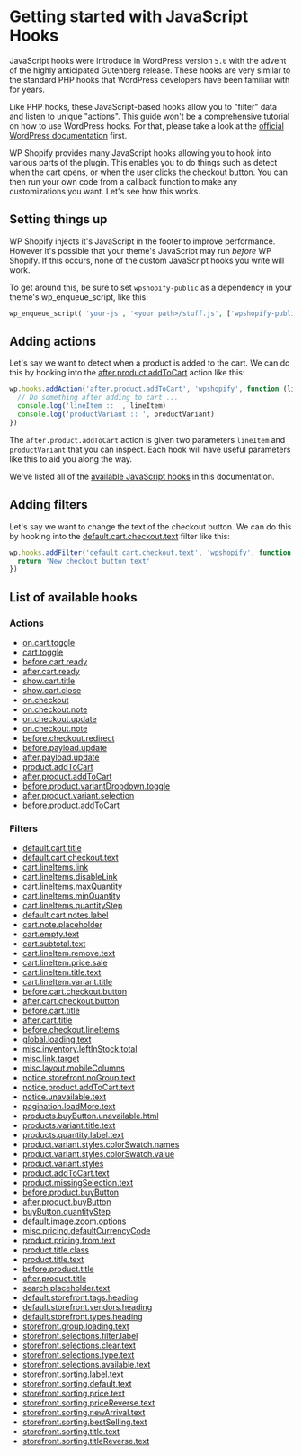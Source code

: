 # Getting started with JavaScript Hooks

JavaScript hooks were introduce in WordPress version `5.0` with the advent of the highly anticipated Gutenberg release. These hooks are very similar to the standard PHP hooks that WordPress developers have been familiar with for years.

Like PHP hooks, these JavaScript-based hooks allow you to "filter" data and listen to unique "actions". This guide won't be a comprehensive tutorial on how to use WordPress hooks. For that, please take a look at the [official WordPress documentation](https://developer.wordpress.org/block-editor/packages/packages-hooks/) first.

WP Shopify provides many JavaScript hooks allowing you to hook into various parts of the plugin. This enables you to do things such as detect when the cart opens, or when the user clicks the checkout button. You can then run your own code from a callback function to make any customizations you want. Let's see how this works.

## Setting things up

WP Shopify injects it's JavaScript in the footer to improve performance. However it's possible that your theme's JavaScript may run _before_ WP Shopify. If this occurs, none of the custom JavaScript hooks you write will work.

To get around this, be sure to set `wpshopify-public` as a dependency in your theme's wp_enqueue_script, like this:

```php
wp_enqueue_script( 'your-js', '<your path>/stuff.js', ['wpshopify-public'], true);
```

## Adding actions

Let's say we want to detect when a product is added to the cart. We can do this by hooking into the [after.product.addToCart](js/actions/products?id=afterproductaddtocart) action like this:

```js
wp.hooks.addAction('after.product.addToCart', 'wpshopify', function (lineItem, productVariant) {
  // Do something after adding to cart ...
  console.log('lineItem :: ', lineItem)
  console.log('productVariant :: ', productVariant)
})
```

The `after.product.addToCart` action is given two parameters `lineItem` and `productVariant` that you can inspect. Each hook will have useful parameters like this to aid you along the way.

We've listed all of the [available JavaScript hooks](#list-of-available-hooks) in this documentation.

## Adding filters

Let's say we want to change the text of the checkout button. We can do this by hooking into the [default.cart.checkout.text](js/filters/cart?id=defaultcartcheckouttext) filter like this:

```js
wp.hooks.addFilter('default.cart.checkout.text', 'wpshopify', function (buttonText) {
  return 'New checkout button text'
})
```

## List of available hooks

### Actions

- [on.cart.toggle](js/actions/cart?id=oncarttoggle)
- [cart.toggle](/js/actions/cart?id=carttoggle)
- [before.cart.ready](/js/actions/cart?id=beforecartready)
- [after.cart.ready](/js/actions/cart?id=aftercartready)
- [show.cart.title](/js/actions/cart?id=showcarttitle)
- [show.cart.close](/js/actions/cart?id=showcartclose)
- [on.checkout](/js/actions/checkout?id=oncheckout)
- [on.checkout.note](/)
- [on.checkout.update](/)
- [on.checkout.note](/)
- [before.checkout.redirect](/)
- [before.payload.update](/js/actions/misc?id=beforepayloadupdate)
- [after.payload.update](/js/actions/misc?id=afterpayloadupdate)
- [product.addToCart](/)
- [after.product.addToCart](/)
- [before.product.variantDropdown.toggle](/)
- [after.product.variant.selection](/)
- [before.product.addToCart](/)

### Filters

- [default.cart.title](js/filters/cart?id=defaultcarttitle)
- [default.cart.checkout.text](js/filters/cart?id=defaultcartcheckouttext)
- [cart.lineItems.link](js/filters/cart?id=cartlineItemslink)
- [cart.lineItems.disableLink](js/filters/cart?id=cartlineItemsdisableLink)
- [cart.lineItems.maxQuantity](js/filters/cart?id=cartlineItemsmaxQuantity)
- [cart.lineItems.minQuantity](js/filters/cart?id=cartlineItemsminQuantity)
- [cart.lineItems.quantityStep](js/filters/cart?id=cartlineItemsquantityStep)
- [default.cart.notes.label](js/filters/cart?id=defaultcartnoteslabel)
- [cart.note.placeholder](js/filters/cart?id=cartnoteplaceholder)
- [cart.empty.text](js/filters/cart?id=cartemptytext)
- [cart.subtotal.text](js/filters/cart?id=cartsubtotaltext)
- [cart.lineItem.remove.text](js/filters/cart?id=cartlineItemremovetext)
- [cart.lineItem.price.sale](js/filters/cart?id=cartlineItempricesale)
- [cart.lineItem.title.text](js/filters/cart?id=cartlineItemtitletext)
- [cart.lineItem.variant.title](js/filters/cart?id=cartlineItemvarianttitle)
- [before.cart.checkout.button](js/filters/cart?id=beforecartcheckoutbutton)
- [after.cart.checkout.button](js/filters/cart?id=aftercartcheckoutbutton)
- [before.cart.title](js/filters/cart?id=beforecarttitle)
- [after.cart.title](js/filters/cart?id=aftercarttitle)
- [before.checkout.lineItems](js/filters/checkout?id=beforecheckoutlineItems)
- [global.loading.text](js/filters/global?id=globalloadingtext)
- [misc.inventory.leftInStock.total](js/filters/misc?id=miscinventoryleftInStocktotal)
- [misc.link.target](js/filters/misc?id=misclinktarget)
- [misc.layout.mobileColumns](js/filters/misc?id=misclayoutmobileColumns)
- [notice.storefront.noGroup.text](js/filters/notices?id=noticestorefrontnoGrouptext)
- [notice.product.addToCart.text](js/filters/notices?id=noticeproductaddToCarttext)
- [notice.unavailable.text](js/filters/notices?id=noticeunavailabletext)
- [pagination.loadMore.text](js/filters/pagination?id=paginationloadMoretext)
- [products.buyButton.unavailable.html](js/filters/product-buy-button?id=productsbuyButtonunavailablehtml)
- [products.variant.title.text](js/filters/product-buy-button?id=productsvarianttitletext)
- [products.quantity.label.text](js/filters/product-buy-button?id=productsquantitylabeltext)
- [product.variant.styles.colorSwatch.names](js/filters/product-buy-button?id=productvariantstylescolorSwatchnames)
- [product.variant.styles.colorSwatch.value](js/filters/product-buy-button?id=productvariantstylescolorSwatchvalue)
- [product.variant.styles](js/filters/product-buy-button?id=productvariantstyles)
- [product.addToCart.text](js/filters/product-buy-button?id=productaddToCarttext)
- [product.missingSelection.text](js/filters/product-buy-button?id=productmissingSelectiontext)
- [before.product.buyButton](js/filters/product-buy-button?id=beforeproductbuyButton)
- [after.product.buyButton](js/filters/product-buy-button?id=afterproductbuyButton)
- [buyButton.quantityStep](js/filters/product-buy-button?id=buyButtonquantityStep)
- [default.image.zoom.options](js/filters/product-images?id=defaultimagezoomoptions)
- [misc.pricing.defaultCurrencyCode](js/filters/product-pricing?id=miscpricingdefaultCurrencyCode)
- [product.pricing.from.text](js/filters/product-pricing?id=productpricingfromtext)
- [product.title.class](js/filters/product-title?id=producttitleclass)
- [product.title.text](js/filters/product-title?id=producttitletext)
- [before.product.title](js/filters/product-title?id=beforeproducttitle)
- [after.product.title](js/filters/product-title?id=afterproducttitle)
- [search.placeholder.text](js/filters/search?id=searchplaceholdertext)
- [default.storefront.tags.heading](js/filters/storefront?id=defaultstorefronttagsheading)
- [default.storefront.vendors.heading](js/filters/storefront?id=defaultstorefrontvendorsheading)
- [default.storefront.types.heading](js/filters/storefront?id=defaultstorefronttypesheading)
- [storefront.group.loading.text](js/filters/storefront?id=storefrontgrouploadingtext)
- [storefront.selections.filter.label](js/filters/storefront?id=storefrontselectionsfilterlabel)
- [storefront.selections.clear.text](js/filters/storefront?id=storefrontselectionscleartext)
- [storefront.selections.type.text](js/filters/storefront?id=storefrontselectionstypetext)
- [storefront.selections.available.text](js/filters/storefront?id=storefrontselectionsavailabletext)
- [storefront.sorting.label.text](js/filters/storefront?id=storefrontsortinglabeltext)
- [storefront.sorting.default.text](js/filters/storefront?id=storefrontsortingdefaulttext)
- [storefront.sorting.price.text](js/filters/storefront?id=storefrontsortingpricetext)
- [storefront.sorting.priceReverse.text](js/filters/storefront?id=storefrontsortingpriceReversetext)
- [storefront.sorting.newArrival.text](js/filters/storefront?id=storefrontsortingnewArrivaltext)
- [storefront.sorting.bestSelling.text](js/filters/storefront?id=storefrontsortingbestSellingtext)
- [storefront.sorting.title.text](js/filters/storefront?id=storefrontsortingtitletext)
- [storefront.sorting.titleReverse.text](js/filters/storefront?id=storefrontsortingtitleReversetext)
